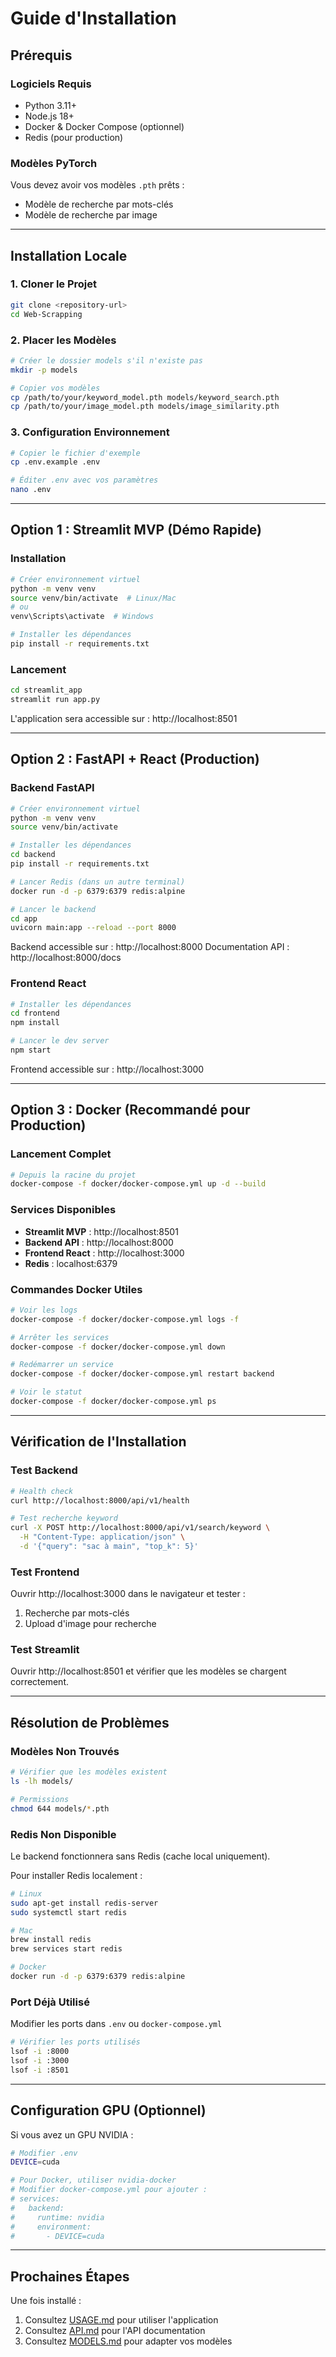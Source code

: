 # Guide d'Installation

## Prérequis

### Logiciels Requis
- Python 3.11+
- Node.js 18+
- Docker & Docker Compose (optionnel)
- Redis (pour production)

### Modèles PyTorch
Vous devez avoir vos modèles `.pth` prêts :
- Modèle de recherche par mots-clés
- Modèle de recherche par image

---

## Installation Locale

### 1. Cloner le Projet

```bash
git clone <repository-url>
cd Web-Scrapping
```

### 2. Placer les Modèles

```bash
# Créer le dossier models s'il n'existe pas
mkdir -p models

# Copier vos modèles
cp /path/to/your/keyword_model.pth models/keyword_search.pth
cp /path/to/your/image_model.pth models/image_similarity.pth
```

### 3. Configuration Environnement

```bash
# Copier le fichier d'exemple
cp .env.example .env

# Éditer .env avec vos paramètres
nano .env
```

---

## Option 1 : Streamlit MVP (Démo Rapide)

### Installation

```bash
# Créer environnement virtuel
python -m venv venv
source venv/bin/activate  # Linux/Mac
# ou
venv\Scripts\activate  # Windows

# Installer les dépendances
pip install -r requirements.txt
```

### Lancement

```bash
cd streamlit_app
streamlit run app.py
```

L'application sera accessible sur : http://localhost:8501

---

## Option 2 : FastAPI + React (Production)

### Backend FastAPI

```bash
# Créer environnement virtuel
python -m venv venv
source venv/bin/activate

# Installer les dépendances
cd backend
pip install -r requirements.txt

# Lancer Redis (dans un autre terminal)
docker run -d -p 6379:6379 redis:alpine

# Lancer le backend
cd app
uvicorn main:app --reload --port 8000
```

Backend accessible sur : http://localhost:8000
Documentation API : http://localhost:8000/docs

### Frontend React

```bash
# Installer les dépendances
cd frontend
npm install

# Lancer le dev server
npm start
```

Frontend accessible sur : http://localhost:3000

---

## Option 3 : Docker (Recommandé pour Production)

### Lancement Complet

```bash
# Depuis la racine du projet
docker-compose -f docker/docker-compose.yml up -d --build
```

### Services Disponibles

- **Streamlit MVP** : http://localhost:8501
- **Backend API** : http://localhost:8000
- **Frontend React** : http://localhost:3000
- **Redis** : localhost:6379

### Commandes Docker Utiles

```bash
# Voir les logs
docker-compose -f docker/docker-compose.yml logs -f

# Arrêter les services
docker-compose -f docker/docker-compose.yml down

# Redémarrer un service
docker-compose -f docker/docker-compose.yml restart backend

# Voir le statut
docker-compose -f docker/docker-compose.yml ps
```

---

## Vérification de l'Installation

### Test Backend

```bash
# Health check
curl http://localhost:8000/api/v1/health

# Test recherche keyword
curl -X POST http://localhost:8000/api/v1/search/keyword \
  -H "Content-Type: application/json" \
  -d '{"query": "sac à main", "top_k": 5}'
```

### Test Frontend

Ouvrir http://localhost:3000 dans le navigateur et tester :
1. Recherche par mots-clés
2. Upload d'image pour recherche

### Test Streamlit

Ouvrir http://localhost:8501 et vérifier que les modèles se chargent correctement.

---

## Résolution de Problèmes

### Modèles Non Trouvés

```bash
# Vérifier que les modèles existent
ls -lh models/

# Permissions
chmod 644 models/*.pth
```

### Redis Non Disponible

Le backend fonctionnera sans Redis (cache local uniquement).

Pour installer Redis localement :

```bash
# Linux
sudo apt-get install redis-server
sudo systemctl start redis

# Mac
brew install redis
brew services start redis

# Docker
docker run -d -p 6379:6379 redis:alpine
```

### Port Déjà Utilisé

Modifier les ports dans `.env` ou `docker-compose.yml`

```bash
# Vérifier les ports utilisés
lsof -i :8000
lsof -i :3000
lsof -i :8501
```

---

## Configuration GPU (Optionnel)

Si vous avez un GPU NVIDIA :

```bash
# Modifier .env
DEVICE=cuda

# Pour Docker, utiliser nvidia-docker
# Modifier docker-compose.yml pour ajouter :
# services:
#   backend:
#     runtime: nvidia
#     environment:
#       - DEVICE=cuda
```

---

## Prochaines Étapes

Une fois installé :
1. Consultez [USAGE.md](./USAGE.md) pour utiliser l'application
2. Consultez [API.md](./API.md) pour l'API documentation
3. Consultez [MODELS.md](./MODELS.md) pour adapter vos modèles
